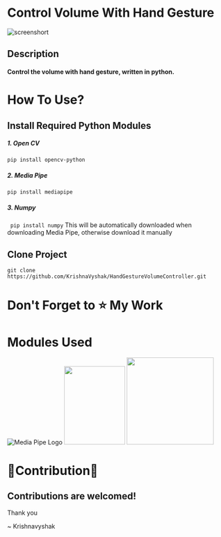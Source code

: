 # Control Volume With Hand Gesture

![screenshort](2a.jpg)
## Description
#### Control the volume with hand gesture, written in python.
# How To Use?
## Install Required Python Modules
##### 1. Open CV
```pip install opencv-python```
##### 2. Media Pipe
``` pip install mediapipe ```
##### 3. Numpy
``` pip install numpy``` This will be automatically downloaded when downloading Media Pipe, otherwise download it manually

## Clone Project   
```git clone https://github.com/KrishnaVyshak/HandGestureVolumeController.git ```

# Don't Forget to ⭐ My Work

# Modules Used
![Media Pipe Logo](https://google.github.io/mediapipe/images/logo_horizontal_color.png)
<img height="180px" width="140px" src="https://opencv.org/wp-content/uploads/2020/07/OpenCV_logo_black_.png"/>
<img height="200px" width="200px" src="https://user-images.githubusercontent.com/50221806/86498201-a8bd8680-bd39-11ea-9d08-66b610a8dc01.png"/>


# 🎉Contribution🎉
## Contributions are welcomed!



 Thank you
 
 ~ Krishnavyshak
